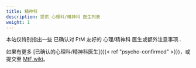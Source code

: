 ```yaml
---
title: 精神科
description: 提供 心理科/精神科 医生列表
weight: 1
---
```


本站仅特别指出一些 已确认对 FtM 友好的 心理/精神科 医生或额外注意事项..

如果有更多 [已确认的心理科/精神科医生]({{< ref "psycho-confirmed" >}})，或提交至 [MtF.wiki](https://mtf.wiki/zh-cn/docs/contributor-guide/)。
